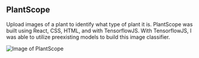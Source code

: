 ## PlantScope

Upload images of a plant to identify what type of plant it is. PlantScope was built using React, CSS, HTML, and with TensorflowJS. With TensorflowJS, I was able to utilize preexisting models to build this image classifier.

![Image of PlantScope](/src/usage.gif)
